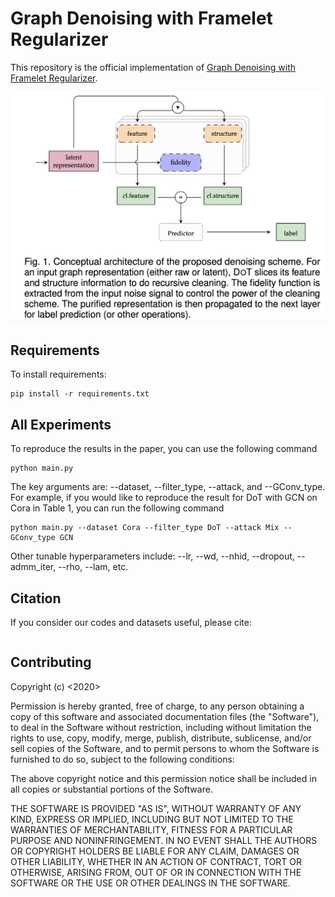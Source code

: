 # Graph Denoising with Framelet Regularizer

This repository is the official implementation of [Graph Denoising with Framelet Regularizer]().

![DoT](DoT.png)

## Requirements

To install requirements:

```
pip install -r requirements.txt
```

## All Experiments
To reproduce the results in the paper, you can use the following command

```
python main.py 
```
The key arguments are: --dataset, --filter_type, --attack, and --GConv_type. For example, if you would like to reproduce the result for DoT with GCN on Cora in Table 1, you can run the following command

```
python main.py --dataset Cora --filter_type DoT --attack Mix --GConv_type GCN
```
Other tunable hyperparameters include: --lr, --wd, --nhid, --dropout, --admm_iter, --rho, --lam, etc.


## Citation 
If you consider our codes and datasets useful, please cite:
```

```

## Contributing
Copyright (c) <2020>

Permission is hereby granted, free of charge, to any person obtaining a copy of this software and associated documentation files (the "Software"), to deal in the Software without restriction, including without limitation the rights to use, copy, modify, merge, publish, distribute, sublicense, and/or sell copies of the Software, and to permit persons to whom the Software is furnished to do so, subject to the following conditions:

The above copyright notice and this permission notice shall be included in all copies or substantial portions of the Software.

THE SOFTWARE IS PROVIDED "AS IS", WITHOUT WARRANTY OF ANY KIND, EXPRESS OR IMPLIED, INCLUDING BUT NOT LIMITED TO THE WARRANTIES OF MERCHANTABILITY, FITNESS FOR A PARTICULAR PURPOSE AND NONINFRINGEMENT. IN NO EVENT SHALL THE AUTHORS OR COPYRIGHT HOLDERS BE LIABLE FOR ANY CLAIM, DAMAGES OR OTHER LIABILITY, WHETHER IN AN ACTION OF CONTRACT, TORT OR OTHERWISE, ARISING FROM, OUT OF OR IN CONNECTION WITH THE SOFTWARE OR THE USE OR OTHER DEALINGS IN THE SOFTWARE.
